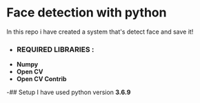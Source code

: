 # Face detection with python
In this repo i have created a system that's detect face and save it! 
- ### REQUIRED LIBRARIES :
- **Numpy**
- **Open CV**
- **Open CV Contrib**

-## Setup
I have used python version **3.6.9**

